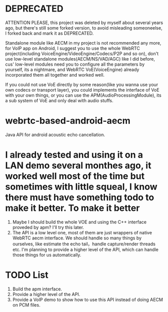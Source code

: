 DEPRECATED
=========================
  ATTENTION PLEASE, this project was deleted by myself about several years ago, but there's still some forked version, to avoid misleading someoneelse, I forked back and mark it as DEPRECATED. 
  
  Standalone module like AECM in my project is not recommended any more, for VoIP app on Android, I suggest you to use the whole WebRTC project(including VoiceEngine/VideoEngine/Codecs/P2P and so on), don't use low-level standalone modules(AECM/NS/VAD/AGC) like I did before, cus' low-level modules need you to configure all the parameters by yourself, its a nightmare, and WebRTC VoE(VoiceEngine) already incorporated them all together and worked well.
  
  If you could not use VoE directly by some reason(like you wanna use your own codecs or transport layer), you could implements the interface of VoE with your own things, or you can use the APM(AudioProcessingModule), its a sub system of VoE and only deal with audio stuffs.






webrtc-based-android-aecm
=========================

  Java API for android acoustic echo cancellation.
  
  I already tested and using it on a LAN demo several monthes ago, it worked well most of the time but sometimes with little squeal, I know there must have something todo to make it better.
To make it better
=========================
  1. Maybe I should build the whole VOE and using the C++ interface proveded by apm? I'll try this later. 
  2. The API is a low level one, most of them are just wrappers of native WebRTC aecm interface. We should handle so many things by ourselves, like estimate the echo tail，handle capture/render threads etc. I'm planning to provide a higher level of the API, which can handle those things for us automatically.

TODO List
=========================
  1. Build the apm interface.
  2. Provide a higher level of the API.
  3. Provide a VoIP demo to show how to use this API instead of doing AECM on PCM files.
